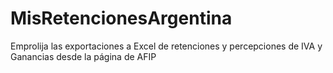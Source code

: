 # MisRetencionesArgentina
Emprolija las exportaciones a Excel de retenciones y percepciones de IVA y Ganancias desde la página de AFIP
